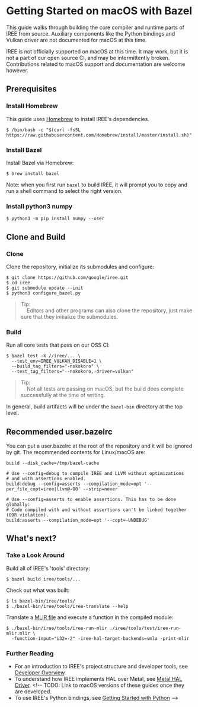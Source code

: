 # Getting Started on macOS with Bazel

<!--
Notes to those updating this guide:

    * This document should be __simple__ and cover essential items only.
      Notes for optional components should go in separate files.

    * This document parallels getting_started_linux_bazel.md and
      getting_started_windows_bazel.md
      Please keep them in sync.
-->

This guide walks through building the core compiler and runtime parts of IREE
from source. Auxiliary components like the Python bindings and Vulkan driver are
not documented for macOS at this time.

IREE is not officially supported on macOS at this time. It may work, but it is
not a part of our open source CI, and may be intermittently broken.
Contributions related to macOS support and documentation are welcome however.

## Prerequisites

### Install Homebrew

This guide uses [Homebrew](https://brew.sh/) to install IREE's dependencies.

```shell
$ /bin/bash -c "$(curl -fsSL https://raw.githubusercontent.com/Homebrew/install/master/install.sh)"
```

### Install Bazel

Install Bazel via Homebrew:

```shell
$ brew install bazel
```

Note: when you first run `bazel` to build IREE, it will prompt you to copy and
run a shell command to select the right version.

### Install python3 numpy

```shell
$ python3 -m pip install numpy --user
```

## Clone and Build

### Clone

Clone the repository, initialize its submodules and configure:

```shell
$ git clone https://github.com/google/iree.git
$ cd iree
$ git submodule update --init
$ python3 configure_bazel.py
```

> Tip:<br>
> &nbsp;&nbsp;&nbsp;&nbsp;Editors and other programs can also clone the
> repository, just make sure that they initialize the submodules.

### Build

Run all core tests that pass on our OSS CI:

```shell
$ bazel test -k //iree/... \
  --test_env=IREE_VULKAN_DISABLE=1 \
  --build_tag_filters="-nokokoro" \
  --test_tag_filters="--nokokoro,-driver=vulkan"
```

> Tip:<br>
> &nbsp;&nbsp;&nbsp;&nbsp;Not all tests are passing on macOS, but the build does
> complete successfully at the time of writing.

In general, build artifacts will be under the `bazel-bin` directory at the top
level.

## Recommended user.bazelrc

You can put a user.bazelrc at the root of the repository and it will be ignored
by git. The recommended contents for Linux/macOS are:

```shell
build --disk_cache=/tmp/bazel-cache

# Use --config=debug to compile IREE and LLVM without optimizations
# and with assertions enabled.
build:debug --config=asserts --compilation_mode=opt '--per_file_copt=iree|llvm@-O0' --strip=never

# Use --config=asserts to enable assertions. This has to be done globally:
# Code compiled with and without assertions can't be linked together (ODR violation).
build:asserts --compilation_mode=opt '--copt=-UNDEBUG'
```

## What's next?

### Take a Look Around

Build all of IREE's 'tools' directory:

```shell
$ bazel build iree/tools/...
```

Check out what was built:

```shell
$ ls bazel-bin/iree/tools/
$ ./bazel-bin/iree/tools/iree-translate --help
```

Translate a
[MLIR file](https://github.com/google/iree/blob/main/iree/tools/test/iree-run-mlir.mlir)
and execute a function in the compiled module:

```shell
$ ./bazel-bin/iree/tools/iree-run-mlir ./iree/tools/test/iree-run-mlir.mlir \
  -function-input="i32=-2" -iree-hal-target-backends=vmla -print-mlir
```

### Further Reading

*   For an introduction to IREE's project structure and developer tools, see
    [Developer Overview](../developing_iree/developer_overview.md).
*   To understand how IREE implements HAL over Metal, see
    [Metal HAL Driver](../design_docs/metal_hal_driver.md). <!-- TODO: Link to
    macOS versions of these guides once they are developed.
*   To use IREE's Python bindings, see
    [Getting Started with Python](getting_started_python.md) -->
